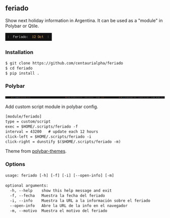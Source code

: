 ## feriado
Show next holiday information in Argentina. It can be used as a "module" in Polybar or Qtile.

![](screenshot.png)

### Installation
```
$ git clone https://github.com/centaurialpha/feriado
$ cd feriado
$ pip install .
```

### Polybar
![](polybar.png)


Add custom script module in polybar config.

```
[module/feriado]
type = custom/script
exec = $HOME/.scripts/feriado -f
interval = 43200   # update each 12 hours
click-left = $HOME/.scripts/feriado -i
click-right = dunstify $($HOME/.scripts/feriado -m)
```

Theme from [polybar-themes](https://github.com/adi1090x/polybar-themes#-polybar-12).

### Options
```
usage: feriado [-h] [-f] [-i] [--open-info] [-m]

optional arguments:
  -h, --help    show this help message and exit
  -f, --fecha   Muestra la fecha del feriado
  -i, --info    Muestra la URL a la información sobre el feriado
  --open-info   Abre la URL de la info en el navegador
  -m, --motivo  Muestra el motivo del feriado
```
